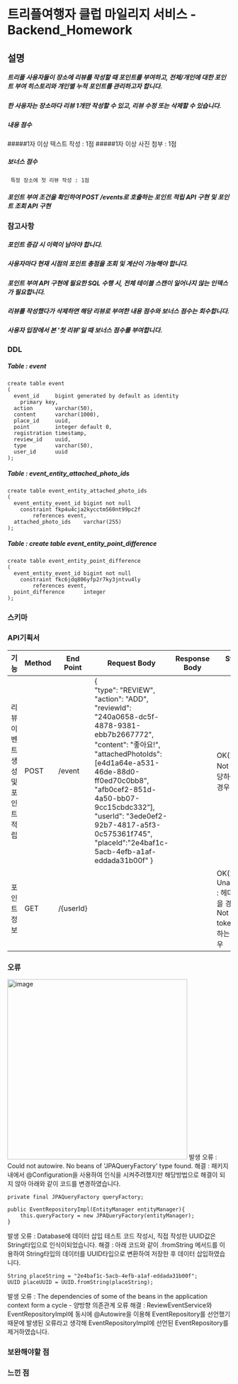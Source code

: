 # 트리플여행자 클럽 마일리지 서비스 - Backend_Homework

## 설명
##### 트리플 사용자들이 장소에 리뷰를 작성할 때 포인트를 부여하고, 전체/개인에 대한 포인트 부여 히스토리와 개인별 누적 포인트를 관리하고자 합니다.
##### 한 사용자는 장소마다 리뷰 1개만 작성할 수 있고, 리뷰 수정 또는 삭제할 수 있습니다.
  ##### 내용 점수
   #####1자 이상 텍스트 작성 : 1점
   #####1자 이상 사진 첨부 : 1점
  ##### 보너스 점수
     특정 장소에 첫 리뷰 작성 : 1점
##### 포인트 부여 조건을 확인하여 POST /events로 호출하는 포인트 적립 API 구현 및 포인트 조회 API 구현
     
     
### 참고사항
##### 포인트 증감 시 이력이 남아야 합니다.
##### 사용자마다 현재 시점의 포인트 총점을 조회 및 계산이 가능해야 합니다.
##### 포인트 부여 API 구현에 필요한 SQL 수행 시, 전체 테이블 스캔이 일어나지 않는 인덱스가 필요합니다.
##### 리뷰를 작성했다가 삭제하면 해당 리뷰로 부여한 내용 점수와 보너스 점수는 회수합니다.
##### 사용자 입장에서 본 '첫 리뷰'일 때 보너스 점수를 부여합니다.


### DDL
  ##### Table : event
    create table event
    (
      event_id     bigint generated by default as identity
        primary key,
      action       varchar(50),
      content      varchar(1000),
      place_id     uuid,
      point        integer default 0,
      registration timestamp,
      review_id    uuid,
      type         varchar(50),
      user_id      uuid
    );
  
  ##### Table : event_entity_attached_photo_ids
    create table event_entity_attached_photo_ids
    (
      event_entity_event_id bigint not null
        constraint fkp4u4cja2kycctm560nt99pc2f
            references event,
      attached_photo_ids    varchar(255)
    );
  
  ##### Table : create table event_entity_point_difference
    create table event_entity_point_difference
    (
      event_entity_event_id bigint not null
        constraint fkc6jdq806yfp2r7ky3jntvu4ly
            references event,
      point_difference      integer
    );


### 스키마

### API기획서
|**기능**|**Method**|**End Point**|**Request Body**|**Response Body**|**StatusCode & exception**|
|---|---|---|---|---|---|
|리뷰 이벤트 생성 및 포인트 적립|POST|/event|{<br/>"type": "REVIEW",<br/>"action": "ADD",<br/>"reviewId": "240a0658-dc5f-4878-9381-ebb7b2667772",<br/>"content": "좋아요!",<br/>"attachedPhotoIds": [e4d1a64e-a531-46de-88d0-ff0ed70c0bb8", "afb0cef2-851d-4a50-bb07-9cc15cbdc332”],<br/>"userId": "3ede0ef2-92b7-4817-a5f3-0c575361f745",    <br/>"placeId":"2e4baf1c-5acb-4efb-a1af-eddada31b00f"  }||OK(200): 저장 성공<br/>Not Found(404): 해당하는 리소스가 없는 경우|
|포인트 정보|GET|/{userId}|||OK(200): 성공<br/>Unauthorized(401) : 헤더에 token이 없을 경우<br/>Not Found(404):  token의 UID에 해당하는 리소스가 없는 경우|


### 오류
<img width="406" alt="image" src="https://user-images.githubusercontent.com/81297436/178132309-2d1d8fd7-7f20-4acd-af51-f2a4c0638315.png">
발생 오류 : Could not autowire. No beans of 'JPAQueryFactory' type found.
해결 : 패키지 내에서 @Configuration을 사용하여 인식을 시켜주려했지만 해당방법으로 해결이 되지 않아 아래와 같이 코드를 변경하였습니다.
      
    private final JPAQueryFactory queryFactory;

    public EventRepositoryImpl(EntityManager entityManager){
        this.queryFactory = new JPAQueryFactory(entityManager);
    }
    
발생 오류 : Database에 데이터 삽입 테스트 코드 작성시, 직접 작성한 UUID값은 String타입으로 인식이되었습니다.
해결 : 아래 코드와 같이 .fromString 메서드를 이용하여 String타입의 데이터를 UUID타입으로 변환하여 저장한 후 데이터 삽입하였습니다.
        
    String placeString = "2e4baf1c-5acb-4efb-a1af-eddada31b00f";
    UUID placeUUID = UUID.fromString(placeString);
  
발생 오류 : The dependencies of some of the beans in the application context form a cycle - 양방향 의존관계 오류
해결 : ReviewEventService와 EventRepositoryImpl에 동시에 @Autowire을 이용해 EventRepository를 선언했기때문에 발생된 오류라고 생각해 EventRepositoryImpl에 선언된 EventRepository를 제거하였습니다.

### 보완해야할 점

### 느낀 점


